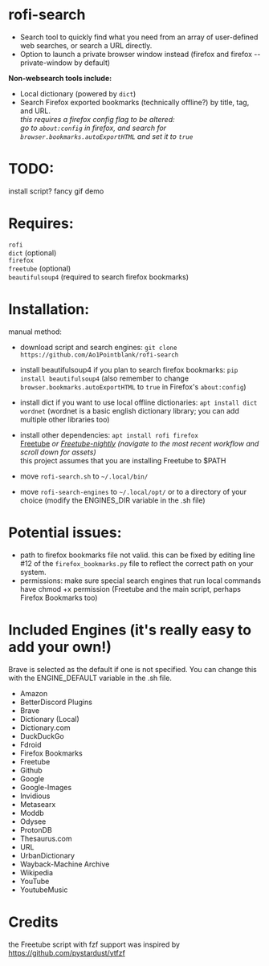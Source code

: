 # rofi-search
- Search tool to quickly find what you need from an array of user-defined web searches, or search a URL directly.
- Option to launch a private browser window instead (firefox and firefox --private-window by default)

**Non-websearch tools include:**
- Local dictionary (powered by ``dict``)
- Search Firefox exported bookmarks (technically offline?) by title, tag, and URL.  
  *this requires a firefox config flag to be altered:  
  go to ``about:config`` in firefox, and search for ``browser.bookmarks.autoExportHTML`` and set it to ``true``*  

# TODO:
install script? 
fancy gif demo

# Requires:
``rofi``   
``dict`` (optional)    
``firefox``  
``freetube`` (optional)  
``beautifulsoup4`` (required to search firefox bookmarks)  

# Installation:
manual method:
- download script and search engines: ``git clone https://github.com/Ao1Pointblank/rofi-search``

- install beautifulsoup4 if you plan to search firefox bookmarks: ``pip install beautifulsoup4`` (also remember to change ``browser.bookmarks.autoExportHTML`` to ``true`` in Firefox's ``about:config``)

- install dict if you want to use local offline dictionaries: ``apt install dict wordnet`` (wordnet is a basic english dictionary library; you can add multiple other libraries too)

- install other dependencies: ``apt install rofi firefox``  
  [Freetube](https://github.com/FreeTubeApp/FreeTube/releases) *or [Freetube-nightly](https://github.com/FreeTubeApp/FreeTube/actions/) (navigate to the most recent workflow and scroll down for assets)*  
  this project assumes that you are installing Freetube to $PATH  

- move ``rofi-search.sh`` to ``~/.local/bin/`` 

- move ``rofi-search-engines`` to ``~/.local/opt/`` or to a directory of your choice (modify the ENGINES_DIR variable in the .sh file)

# Potential issues:
- path to firefox bookmarks file not valid. this can be fixed by editing line #12 of the ``firefox_bookmarks.py`` file to reflect the correct path on your system.
- permissions: make sure special search engines that run local commands have chmod +x permission (Freetube and the main script, perhaps Firefox Bookmarks too)

# Included Engines (it's really easy to add your own!)
Brave is selected as the default if one is not specified. You can change this with the ENGINE_DEFAULT variable in the .sh file.
- Amazon
- BetterDiscord Plugins
- Brave
- Dictionary (Local)
- Dictionary.com
- DuckDuckGo
- Fdroid
- Firefox Bookmarks
- Freetube
- Github
- Google
- Google-Images
- Invidious
- Metasearx
- Moddb
- Odysee
- ProtonDB
- Thesaurus.com
- URL
- UrbanDictionary
- Wayback-Machine Archive
- Wikipedia
- YouTube
- YoutubeMusic

# Credits
the Freetube script with fzf support was inspired by https://github.com/pystardust/ytfzf
